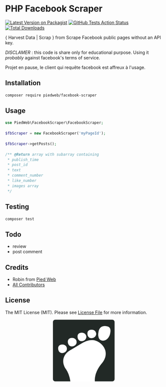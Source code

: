 # PHP Facebook Scraper

[![Latest Version on Packagist](https://img.shields.io/packagist/v/piedweb/facebook-scraper.svg?style=flat-square)](https://packagist.org/packages/piedweb/facebook-scraper)
[![GitHub Tests Action Status](https://img.shields.io/github/workflow/status/piedweb/FacebookScraper/Tests?label=tests)](https://github.com/PiedWeb/FacebookScraper/actions)
[![Total Downloads](https://img.shields.io/packagist/dt/piedweb/facebook-Scraper.svg?style=flat-square)](https://packagist.org/packages/piedweb/facebook-Scraper)

{ Harvest Data | Scrap } from Scrape Facebook public pages without an API key.

_DISCLAMER_ : this code is share only for educational purpose. Using it _probably_ against facebook's terms of service.

Projet en pause, le client qui requête facebook est affreux à l'usage.

## Installation

```bash
composer require piedweb/facebook-scraper
```

## Usage

```php
use PiedWeb\FacebookScraper\FacebookScraper;

$fbScraper = new FacebookScraper('myPageId');

$fbScraper->getPosts();

/** @Return array with subarray containing
 * publish_time
 * post_id
 * text
 * comment_number
 * like_number
 * images array
 */
```

## Testing

```bash
composer test
```

## Todo

-   review
-   post comment

## Credits

-   Robin from [Pied Web](https://piedweb.com)
-   [All Contributors](../../contributors)

## License

The MIT License (MIT). Please see [License File](LICENSE.md) for more information.

<p align="center"><a href="https://dev.piedweb.com" rel="dofollow">
<img src="https://raw.githubusercontent.com/PiedWeb/piedweb-devoluix-theme/master/src/img/logo_title.png" width="200" height="200" alt="PHP Packages Open Source" />
</a></p>
